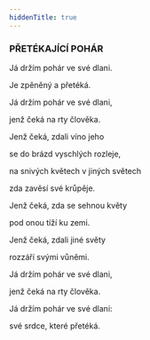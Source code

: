 ```yaml
---
hiddenTitle: true
---
```


### PŘETÉKAJÍCÍ POHÁR

Já držím pohár ve své dlani. 

Je zpěněný a přetéká. 

Já držím pohár ve své dlani, 

jenž čeká na rty člověka.

Jenž čeká, zdali víno jeho 

se do brázd vyschlých rozleje, 

na snivých květech v jiných světech 

zda zavěsí své krůpěje.

Jenž čeká, zda se sehnou květy 

pod onou tíží ku zemi. 

Jenž čeká, zdali jiné světy 

rozzáří svými vůněmi.

Já držím pohár ve své dlani, 

jenž čeká na rty člověka. 

Já držím pohár ve své dlani: 

své srdce, které přetéká.
